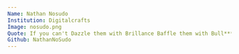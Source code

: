 ```yaml
---
Name: Nathan Nosudo
Institution: Digitalcrafts
Image: nosudo.png
Quote: If you can't Dazzle them with Brillance Baffle them with Bull****
Github: NathanNoSudo
---
```

